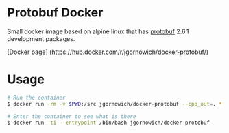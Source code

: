 # Protobuf Docker

Small docker image based on alpine linux that has [protobuf](https://github.com/google/protobuf) 2.6.1 development packages.

[Docker page] (https://hub.docker.com/r/jgornowich/docker-protobuf/)

# Usage
 
```bash
# Run the container 
$ docker run -rm -v $PWD:/src jgornowich/docker-protobuf --cpp_out=. *.proto

# Enter the container to see what is there
$ docker run -ti --entrypoint /bin/bash jgornowich/docker-protobuf

